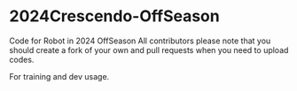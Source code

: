 # 2024Crescendo-OffSeason
Code for Robot in 2024 OffSeason
All contributors please note that you should create a fork of your own and pull requests when you need to upload codes.

For training and dev usage.
